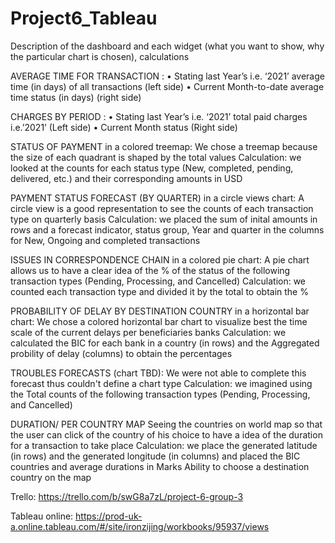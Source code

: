 # Project6_Tableau

Description of the dashboard and each widget (what you want to show, why the particular chart is chosen), calculations

AVERAGE TIME FOR TRANSACTION : • Stating last Year’s i.e. ‘2021’ average time (in days) of all transactions (left side) • Current Month-to-date average time status (in days) (right side)

CHARGES BY PERIOD : • Stating last Year’s i.e. ‘2021’ total paid charges i.e.’2021’ (Left side) • Current Month status (Right side)

STATUS OF PAYMENT in a colored treemap: We chose a treemap because the size of each quadrant is shaped by the total values Calculation: we looked at the counts for each status type (New, completed, pending, delivered, etc.) and their corresponding amounts in USD

PAYMENT STATUS FORECAST (BY QUARTER) in a circle views chart: A circle view is a good representation to see the counts of each transaction type on quarterly basis
Calculation: we placed the sum of inital amounts in rows and a forecast indicator, status group, Year and quarter in the columns for New, Ongoing and completed transactions

ISSUES IN CORRESPONDENCE CHAIN in a colored pie chart: A pie chart allows us to have a clear idea of the % of the status of the following transaction types (Pending, Processing, and Cancelled) Calculation: we counted each transaction type and divided it by the total to obtain the %

PROBABILITY OF DELAY BY DESTINATION COUNTRY in a horizontal bar chart: We chose a colored horizontal bar chart to visualize best the time scale of the current delays per beneficiaries banks Calculation: we calculated the BIC for each bank in a country (in rows) and the Aggregated probility of delay (columns) to obtain the percentages

TROUBLES FORECASTS (chart TBD): We were not able to complete this forecast thus couldn't define a chart type Calculation: we imagined using the Total counts of the following transaction types (Pending, Processing, and Cancelled)

DURATION/ PER COUNTRY MAP
Seeing the countries on world map so that the user can click of the country of his choice to have a idea of the duration for a transaction to take place Calculation: we place the generated latitude (in rows) and the generated longitude (in columns) and placed the BIC countries and average durations in Marks Ability to choose a destination country on the map

Trello: https://trello.com/b/swG8a7zL/project-6-group-3

Tableau online: https://prod-uk-a.online.tableau.com/#/site/ironzijing/workbooks/95937/views
